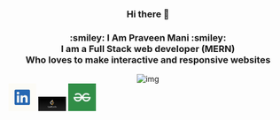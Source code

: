 <div align="center">
    <h3>Hi there 👋</h3>
    <h3>:smiley: I Am Praveen Mani :smiley:	<br>
    I am a Full Stack web developer (MERN) <br>
    Who loves to make interactive and responsive websites</h3>
  <img src="https://media.giphy.com/media/p4NLw3I4U0idi/giphy.gif" alt="img" width = "100" height = "100">
</div>
<a href="https://www.linkedin.com/in/praveen-mani-392240163/"><img src="/photos/exU8rYn8_400x400.jpg" alt="img" width = "50" heigth = "50"></a>
<a href="https://leetcode.com/Praveen619/"><img src="/photos/download.jpg" alt="img" width = "50" heigth = "50"></a>
<a href="https://auth.geeksforgeeks.org/user/praveenmani1/practice/"><img src="/photos/gfg.jpg" alt="img" width = "50" heigth = "50"></a>

<!--
**praveenalpha/praveenalpha** is a ✨ _special_ ✨ repository because its `README.md` (this file) appears on your GitHub profile.

Here are some ideas to get you started:

- 🔭 I’m currently working on ...
- 🌱 I’m currently learning ...
- 👯 I’m looking to collaborate on ...
- 🤔 I’m looking for help with ...
- 💬 Ask me about ...
- 📫 How to reach me: ...
- 😄 Pronouns: ...
- ⚡ Fun fact: ...
-->
